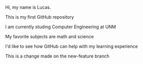 Hi, my name is Lucas. 

This is my first GitHub repository 

I am currently studing Computer Engineering at UNM

My favorite subjects are math and science 

I'd like to see how GitHub can help with my learning experience


This is a change made on the new-feature branch 
